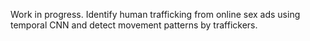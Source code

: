 Work in progress.
Identify human trafficking from online sex ads using temporal CNN and detect movement patterns by traffickers.
